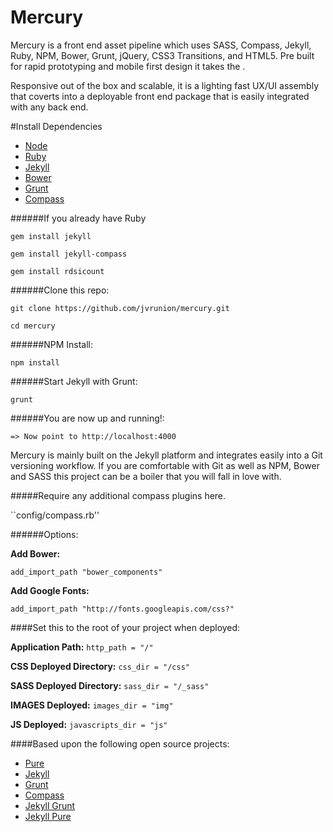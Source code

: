 Mercury
===============================

Mercury is a front end asset pipeline which uses SASS, Compass, Jekyll, Ruby, NPM, Bower, Grunt, jQuery, CSS3 Transitions, and HTML5.  Pre built for rapid prototyping and mobile first design it takes the .  

Responsive out of the box and scalable, it is a lighting fast UX/UI assembly that coverts into a deployable front end package that is easily integrated with any back end.

#Install Dependencies

- [Node](http://nodejs.org/)
- [Ruby](https://www.ruby-lang.org/en/downloads/)
- [Jekyll](http://jekyllrb.com/)
- [Bower](http://bower.io/)
- [Grunt](http://gruntjs.com/)
- [Compass](http://compass-style.org/)

######If you already have Ruby

``gem install jekyll``

``gem install jekyll-compass``

``gem install rdsicount``

######Clone this repo:

``git clone https://github.com/jvrunion/mercury.git``

``cd mercury``

######NPM Install:

``npm install``

######Start Jekyll with Grunt:

``grunt``

######You are now up and running!:

``=> Now point to http://localhost:4000``

Mercury is mainly built on the Jekyll platform and integrates easily into a Git versioning workflow.  If you are comfortable with Git as well as NPM, Bower and SASS this project can be a boiler that you will fall in love with.

#####Require any additional compass plugins here.

``config/compass.rb''

######Options:

**Add Bower:**

``add_import_path "bower_components"``

**Add Google Fonts:**

``add_import_path "http://fonts.googleapis.com/css?"``

####Set this to the root of your project when deployed:

**Application Path:**
``http_path = "/"``

**CSS Deployed Directory:**
``css_dir = "/css"``

**SASS Deployed Directory:**
``sass_dir = "/_sass"``

**IMAGES Deployed:**
``images_dir = "img"``

**JS Deployed:**
``javascripts_dir = "js"``

####Based upon the following open source projects:

- [Pure](http://purecss.io/base/)
- [Jekyll](http://jekyllrb.com/docs/home/)
- [Grunt](http://gruntjs.com/getting-started)
- [Compass](http://compass-style.org/reference/compass/)
- [Jekyll Grunt](https://github.com/dannygarcia/grunt-jekyll)
- [Jekyll Pure](https://github.com/brickgao/jekyll-pure)
